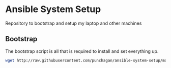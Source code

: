# Ansible System Setup

Repository to bootstrap and setup my laptop and other machines


## Bootstrap

The bootstrap script is all that is required to install and set everything up.

```bash
wget http://raw.githubusercontent.com/punchagan/ansible-system-setup/main/bootstrap -O /tmp/install.sh; bash /tmp/install.sh
```
